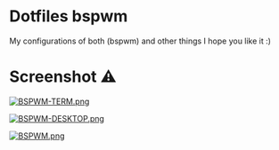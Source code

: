 # Dotfiles bspwm

My configurations of both (bspwm) and other things I hope you like it :)

# Screenshot ⚠

[![BSPWM-TERM.png](https://i.postimg.cc/0jq3Shtp/BSPWM-TERM.png)](https://postimg.cc/BLMM97f6)

[![BSPWM-DESKTOP.png](https://i.postimg.cc/YCm6cj2C/BSPWM-DESKTOP.png)](https://postimg.cc/rDM0xVtB)

[![BSPWM.png](https://i.postimg.cc/QtVNPKs6/BSPWM.png)](https://postimg.cc/vgFdxB49)
